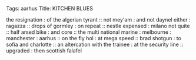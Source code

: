 Tags: aarhus
Title: KITCHEN BLUES
  
the resignation : of the algerian tyrant :: not mey'am : and not daynel either : ragazza :: drops of gormley : on repeat :: nestle expensed : milano not quite :: half arsed bike : and core ::  the multi national marine : melbourne : manchester : aarhus :: on the fly hol : at mega speed :: brad shotgun : to sofia and charlotte :: an altercation with the trainee : at the security line :: upgraded : then scottish falafel